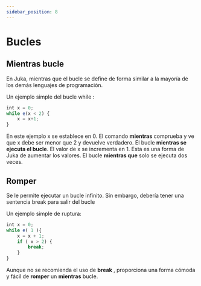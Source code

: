 ```yaml
---
sidebar_position: 8
---
```


# Bucles

## Mientras bucle

En Juka, mientras que el bucle se define de forma similar a la mayoría de los demás lenguajes de programación.

Un ejemplo simple del bucle while :

```jsx
int x = 0;
while e(x < 2) {
    x = x+1;
}
```

En este ejemplo x se establece en 0. El comando **mientras** comprueba y ve que x debe ser menor que 2 y devuelve verdadero. El bucle **mientras se ejecuta el bucle**. El valor de x se incrementa en 1. Esta es una forma de Juka de aumentar los valores. El bucle **mientras que** solo se ejecuta dos veces.

## Romper
Se le permite ejecutar un bucle infinito. Sin embargo, debería tener una sentencia break para salir del bucle

Un ejemplo simple de ruptura:

```jsx
int x = 0;
while e( 1 ){
    x = x + 1;
    if ( x > 2) {
        break;
    }
}
```

Aunque no se recomienda el uso de **break** , proporciona una forma cómoda y fácil de **romper** un **mientras** bucle.